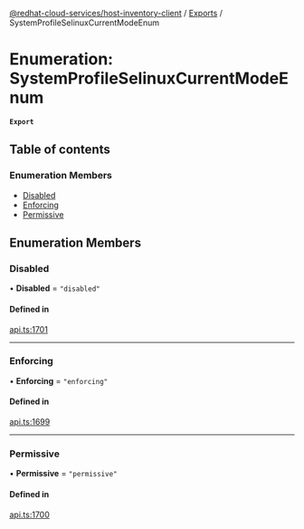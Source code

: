 [@redhat-cloud-services/host-inventory-client](../README.md) / [Exports](../modules.md) / SystemProfileSelinuxCurrentModeEnum

# Enumeration: SystemProfileSelinuxCurrentModeEnum

**`Export`**

## Table of contents

### Enumeration Members

- [Disabled](SystemProfileSelinuxCurrentModeEnum.md#disabled)
- [Enforcing](SystemProfileSelinuxCurrentModeEnum.md#enforcing)
- [Permissive](SystemProfileSelinuxCurrentModeEnum.md#permissive)

## Enumeration Members

### Disabled

• **Disabled** = ``"disabled"``

#### Defined in

[api.ts:1701](https://github.com/RedHatInsights/javascript-clients/blob/master/packages/host-inventory/api.ts#L1701)

___

### Enforcing

• **Enforcing** = ``"enforcing"``

#### Defined in

[api.ts:1699](https://github.com/RedHatInsights/javascript-clients/blob/master/packages/host-inventory/api.ts#L1699)

___

### Permissive

• **Permissive** = ``"permissive"``

#### Defined in

[api.ts:1700](https://github.com/RedHatInsights/javascript-clients/blob/master/packages/host-inventory/api.ts#L1700)
